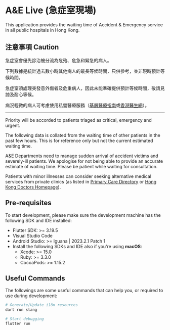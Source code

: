 # A&E Live (急症室現場)

This application provides the waiting time of Accident & Emergency service in all public hospitals in Hong Kong.

## 注意事項 Caution

急症室會優先診治被分流為危殆、危急和緊急的病人。

下列數據是統計過去數小時其他病人的最長等候時間，只供參考，並非現時預計等候時間。

急症室須處理突發意外傷者及危重病人，因此未能準確提供預計等候時間，敬請見諒及耐心等候。

病況輕微的病人可考慮使用私營醫療服務（[基層醫療指南](https://apps.pcdirectory.gov.hk/public/tc)或[香港醫生網](https://www.thkma.org/doctor.php)）。

---

Priority will be accorded to patients triaged as critical, emergency and urgent.

The following data is collated from the waiting time of other patients in the past few hours. This is for reference only but not the current estimated waiting time.

A&E Departments need to manage sudden arrival of accident victims and severely-ill patients. We apologise for not being able to provide an accurate estimate of waiting time. Please be patient while waiting for consultation.

Patients with minor illnesses can consider seeking alternative medical services from private clinics (as listed in [Primary Care Directory](https://apps.pcdirectory.gov.hk/public/en) or [Hong Kong Doctors Homepage](https://www.thkma.org/doctor.php)).

## Pre-requisites

To start development, please make sure the development machine has the following SDK and IDE installed:

-   Flutter SDK: >= 3.19.5
-   Visual Studio Code
-   Android Studio: >= Iguana | 2023.2.1 Patch 1
-   Install the following SDKs and IDE also if you're using **macOS**:
    -   Xcode: >= 15.0
    -   Ruby: >= 3.3.0
    -   CocoaPods: >= 1.15.2

## Useful Commands

The followings are some useful commands that can help you, or required to use during development:

```bash
# Generate/Update i18n resources
dart run slang

# Start debugging
flutter run
```
